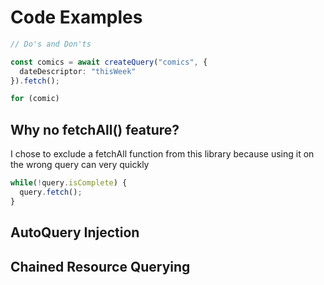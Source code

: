 # Code Examples

```ts
// Do's and Don'ts

const comics = await createQuery("comics", {
  dateDescriptor: "thisWeek"
}).fetch();

for (comic)
```

## Why no fetchAll() feature?

I chose to exclude a fetchAll function from this library because using it on the wrong query can very quickly

```ts
while(!query.isComplete) {
  query.fetch();
}
```

## AutoQuery Injection

## Chained Resource Querying

